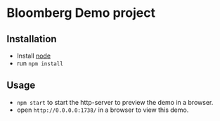 # Bloomberg Demo project

## Installation

* Install  [node](https://nodejs.org)
* run `npm install`

## Usage

* `npm start` to start the http-server to preview the demo in a browser.
* open `http://0.0.0.0:1738/` in a browser to view this demo. 

